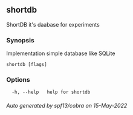 ## shortdb

ShortDB it's daabase for experiments

### Synopsis

Implementation simple database like SQLite

```
shortdb [flags]
```

### Options

```
  -h, --help   help for shortdb
```

###### Auto generated by spf13/cobra on 15-May-2022
